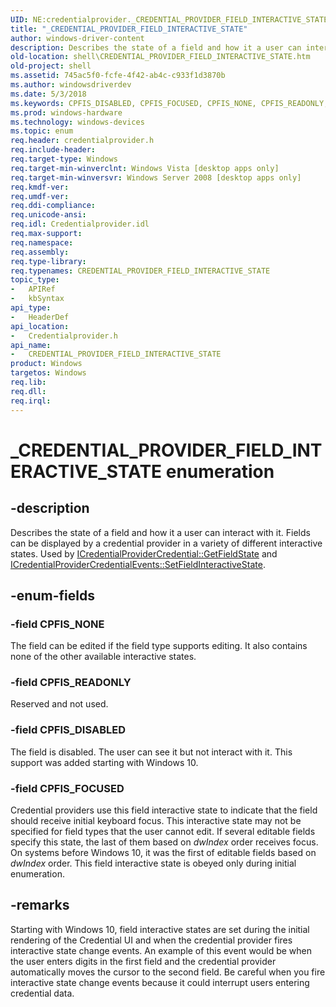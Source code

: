 ```yaml
---
UID: NE:credentialprovider._CREDENTIAL_PROVIDER_FIELD_INTERACTIVE_STATE
title: "_CREDENTIAL_PROVIDER_FIELD_INTERACTIVE_STATE"
author: windows-driver-content
description: Describes the state of a field and how it a user can interact with it. Fields can be displayed by a credential provider in a variety of different interactive states.
old-location: shell\CREDENTIAL_PROVIDER_FIELD_INTERACTIVE_STATE.htm
old-project: shell
ms.assetid: 745ac5f0-fcfe-4f42-ab4c-c933f1d3870b
ms.author: windowsdriverdev
ms.date: 5/3/2018
ms.keywords: CPFIS_DISABLED, CPFIS_FOCUSED, CPFIS_NONE, CPFIS_READONLY, CREDENTIAL_PROVIDER_FIELD_INTERACTIVE_STATE, CREDENTIAL_PROVIDER_FIELD_INTERACTIVE_STATE enumeration [Windows Shell], _CREDENTIAL_PROVIDER_FIELD_INTERACTIVE_STATE, _shell_CREDENTIAL_PROVIDER_FIELD_INTERACTIVE_STATE, credentialprovider/CPFIS_DISABLED, credentialprovider/CPFIS_FOCUSED, credentialprovider/CPFIS_NONE, credentialprovider/CPFIS_READONLY, credentialprovider/CREDENTIAL_PROVIDER_FIELD_INTERACTIVE_STATE, shell.CREDENTIAL_PROVIDER_FIELD_INTERACTIVE_STATE
ms.prod: windows-hardware
ms.technology: windows-devices
ms.topic: enum
req.header: credentialprovider.h
req.include-header: 
req.target-type: Windows
req.target-min-winverclnt: Windows Vista [desktop apps only]
req.target-min-winversvr: Windows Server 2008 [desktop apps only]
req.kmdf-ver: 
req.umdf-ver: 
req.ddi-compliance: 
req.unicode-ansi: 
req.idl: Credentialprovider.idl
req.max-support: 
req.namespace: 
req.assembly: 
req.type-library: 
req.typenames: CREDENTIAL_PROVIDER_FIELD_INTERACTIVE_STATE
topic_type:
-	APIRef
-	kbSyntax
api_type:
-	HeaderDef
api_location:
-	Credentialprovider.h
api_name:
-	CREDENTIAL_PROVIDER_FIELD_INTERACTIVE_STATE
product: Windows
targetos: Windows
req.lib: 
req.dll: 
req.irql: 
---
```


# _CREDENTIAL_PROVIDER_FIELD_INTERACTIVE_STATE enumeration


## -description


Describes the state of a field and how it a user can interact with it. Fields can be displayed by a credential provider in a variety of different interactive states. Used by <a href="https://msdn.microsoft.com/9a709835-cf89-464d-a257-d16a1312ab44">ICredentialProviderCredential::GetFieldState</a> and <a href="https://msdn.microsoft.com/649f0f65-78dd-4232-b471-9a18d1448f1d">ICredentialProviderCredentialEvents::SetFieldInteractiveState</a>.


## -enum-fields




### -field CPFIS_NONE

The field can be edited if the field type supports editing. It also contains none of the other available interactive states.


### -field CPFIS_READONLY

Reserved and not used.


### -field CPFIS_DISABLED

The field is disabled. The user can see it but not interact with it. This support was added starting with Windows 10.


### -field CPFIS_FOCUSED

Credential providers use this field interactive state to indicate that the field should receive initial keyboard focus. This interactive state may not be specified for field types that the user cannot edit. If several editable fields specify this state, the last of them based on <i>dwIndex</i> order receives focus. On systems before  Windows 10, it was the first of editable fields based on <i>dwIndex</i> order. This field interactive state is obeyed only during initial enumeration.


## -remarks



Starting with Windows 10, field interactive states are set during the initial rendering of the Credential UI and when the credential provider fires interactive state change events. An example of this event would be when the user enters digits in the first field and the credential provider automatically moves the cursor to the second field. Be careful when you fire interactive state change events because it could interrupt users entering credential data.



